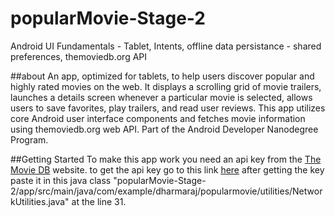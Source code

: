 # popularMovie-Stage-2
Android UI Fundamentals - Tablet, Intents, offline data persistance - shared preferences, themoviedb.org API

##about
An app, optimized for tablets, to help users discover popular and highly rated movies on the web. It displays a scrolling grid of movie trailers, launches a details screen whenever a particular movie is selected, allows users to save favorites, play trailers, and read user reviews. This app utilizes core Android user interface components and fetches movie information using themoviedb.org web API. Part of the Android Developer Nanodegree Program.

##Getting Started
To make this app work you need an api key from the [The Movie DB](https://www.themoviedb.org/) website.
to get the api key go to this link [here](https://developers.themoviedb.org/3/getting-started/introduction)
after getting the key paste it in this java class "popularMovie-Stage-2/app/src/main/java/com/example/dharmaraj/popularmovie/utilities/NetworkUtilities.java" at the line 31.
